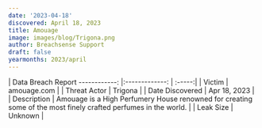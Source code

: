 ```yaml
---
date: '2023-04-18'
discovered: April 18, 2023
title: Amouage
image: images/blog/Trigona.png
author: Breachsense Support
draft: false
yearmonths: 2023/april
---
```



| Data Breach Report
------------:     |:-------------:    | :-----:|
| Victim      | amouage.com      | 
| Threat Actor      | Trigona      | 
| Date Discovered      | Apr 18, 2023      | 
| Description      | Amouage is a High Perfumery House renowned for creating some of the most finely crafted perfumes in the world.      | 
| Leak Size      | Unknown      | 

